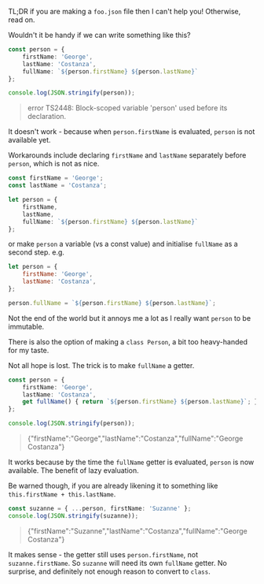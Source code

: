 TL;DR if you are making a `foo.json` file then I can't help you! Otherwise, read on.

Wouldn't it be handy if we can write something like this?

```TypeScript
const person = {
    firstName: 'George',
    lastName: 'Costanza',
    fullName: `${person.firstName} ${person.lastName}`
};

console.log(JSON.stringify(person));
```

> error TS2448: Block-scoped variable 'person' used before its declaration.

It doesn't work - because when `person.firstName` is evaluated, `person` is not available yet.

Workarounds include declaring `firstName` and `lastName` separately before `person`, which is not as nice.

```TypeScript
const firstName = 'George';
const lastName = 'Costanza';

let person = {
    firstName,
    lastName,
    fullName: `${person.firstName} ${person.lastName}`
};
```

 or make `person` a variable (vs a const value) and initialise `fullName` as a second step. e.g.

```JavaScript
let person = {
    firstName: 'George',
    lastName: 'Costanza',
};

person.fullName = `${person.firstName} ${person.lastName}`;
```

Not the end of the world but it annoys me a lot as I really want `person` to be immutable.

There is also the option of making a `class Person`, a bit too heavy-handed for my taste.

Not all hope is lost. The trick is to make `fullName` a getter.

```TypeScript
const person = {
    firstName: 'George',
    lastName: 'Costanza',
    get fullName() { return `${person.firstName} ${person.lastName}`; }
};

console.log(JSON.stringify(person));
```

> {"firstName":"George","lastName":"Costanza","fullName":"George Costanza"}

It works because by the time the `fullName` getter is evaluated, `person` is now available. The benefit of lazy evaluation.

Be warned though, if you are already likening it to something like `this.firstName + this.lastName`.

```TypeScript
const suzanne = { ...person, firstName: 'Suzanne' };
console.log(JSON.stringify(suzanne));
```
> {"firstName":"Suzanne","lastName":"Costanza","fullName":"George Costanza"}

It makes sense - the getter still uses `person.firstName`, not `suzanne.firstName`. So `suzanne` will need its own `fullName` getter. No surprise, and definitely not enough reason to convert to `class`.